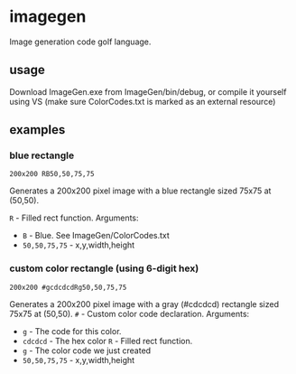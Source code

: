 # imagegen
Image generation code golf language.

## usage

Download ImageGen.exe from ImageGen/bin/debug, or compile it yourself using VS (make sure ColorCodes.txt is marked as an external resource)

## examples

### blue rectangle

`200x200 RB50,50,75,75`

Generates a 200x200 pixel image with a blue rectangle sized 75x75 at (50,50).

`R` - Filled rect function. Arguments:
- `B` - Blue. See ImageGen/ColorCodes.txt
- `50,50,75,75` - x,y,width,height

### custom color rectangle (using 6-digit hex)

`200x200 #gcdcdcdRg50,50,75,75`

Generates a 200x200 pixel image with a gray (#cdcdcd) rectangle sized 75x75 at (50,50).
`#` - Custom color code declaration. Arguments:
- `g` - The code for this color.
- `cdcdcd` - The hex color 
`R` - Filled rect function.
- `g` - The color code we just created
- `50,50,75,75` - x,y,width,height
